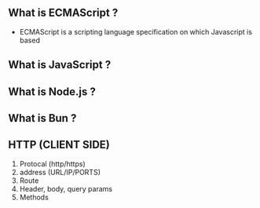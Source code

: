 ## What is ECMAScript ?
- ECMAScript is a scripting language specification on which Javascript is based 

## What is JavaScript ?
## What is Node.js ?
## What is Bun ?


## HTTP (CLIENT SIDE)
1. Protocal (http/https)
2. address (URL/IP/PORTS)
3. Route
4. Header, body, query params
5. Methods